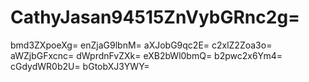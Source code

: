 # CathyJasan94515ZnVybGRnc2g=
bmd3ZXpoeXg=
enZjaG9lbnM=
aXJobG9qc2E=
c2xlZ2Zoa3o=
aWZjbGFxcnc=
dWprdnFvZXk=
eXB2bWl0bmQ=
b2pwc2x6Ym4=
cGdydWR0b2U=
bGtobXJ3YWY=
